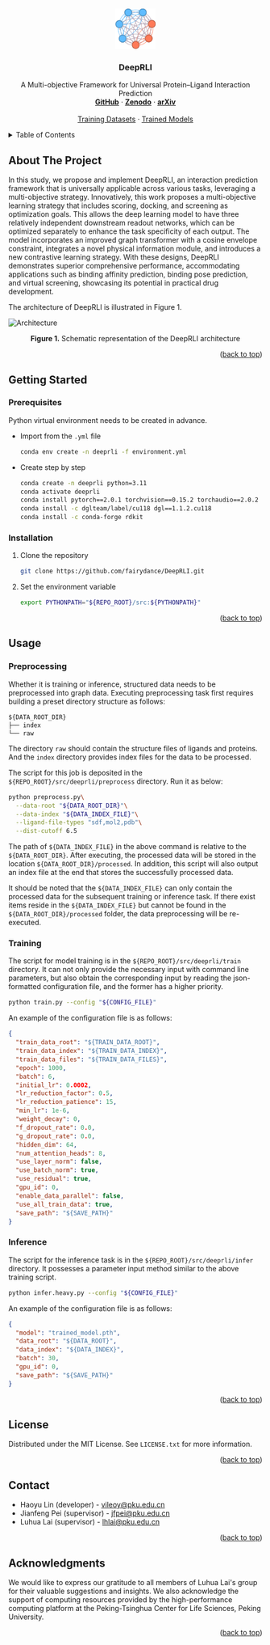 <a name="readme-top"></a>



<!-- PROJECT LOGO -->
<br />
<div align="center">
  <a href="https://github.com/fairydance/DeepRLI">
    <img src="img/logo.svg" alt="Logo" width="80" height="80">
  </a>

  <h3 align="center">DeepRLI</h3>

  <p align="center">
    A Multi-objective Framework for Universal Protein–Ligand Interaction Prediction
    <br />
    <a href="https://github.com/fairydance/DeepRLI"><strong>GitHub</strong></a>
    ·
    <a href="https://zenodo.org/records/11116386"><strong>Zenodo</strong></a>
    ·
    <a href="https://arxiv.org/abs/2401.10806"><strong>arXiv</strong></a>
    <br />
    <br />
    <a href="https://doi.org/10.5281/zenodo.11116386">Training Datasets</a>
    ·
    <a href="https://github.com/fairydance/DeepRLI/releases">Trained Models</a>
  </p>
</div>



<!-- TABLE OF CONTENTS -->
<details>
  <summary>Table of Contents</summary>
  <ol>
    <li><a href="#about-the-project">About The Project</a></li>
    <li>
      <a href="#getting-started">Getting Started</a>
      <ul>
        <li><a href="#prerequisites">Prerequisites</a></li>
        <li><a href="#installation">Installation</a></li>
      </ul>
    </li>
    <li>
      <a href="#usage">Usage</a>
      <ul>
        <li><a href="#preprocessing">Preprocessing</a></li>
        <li><a href="#training">Training</a></li>
        <li><a href="#inference">Inference</a></li>
      </ul>
    </li>
    <li><a href="#license">License</a></li>
    <li><a href="#contact">Contact</a></li>
    <li><a href="#acknowledgments">Acknowledgments</a></li>
  </ol>
</details>



<!-- ABOUT THE PROJECT -->
## About The Project

In this study, we propose and implement DeepRLI, an interaction prediction framework that is universally applicable across various tasks, leveraging a multi-objective strategy. Innovatively, this work proposes a multi-objective learning strategy that includes scoring, docking, and screening as optimization goals. This allows the deep learning model to have three relatively independent downstream readout networks, which can be optimized separately to enhance the task specificity of each output. The model incorporates an improved graph transformer with a cosine envelope constraint, integrates a novel physical information module, and introduces a new contrastive learning strategy. With these designs, DeepRLI demonstrates superior comprehensive performance, accommodating applications such as binding affinity prediction, binding pose prediction, and virtual screening, showcasing its potential in practical drug development.

The architecture of DeepRLI is illustrated in Figure 1.

![Architecture][architecture]

<div align="center"><b>Figure 1.</b> Schematic representation of the DeepRLI architecture</div>

<p align="right">(<a href="#readme-top">back to top</a>)</p>



<!-- GETTING STARTED -->
## Getting Started

### Prerequisites

Python virtual environment needs to be created in advance.
* Import from the `.yml` file
  ```sh
  conda env create -n deeprli -f environment.yml
  ```
* Create step by step
  ```sh
  conda create -n deeprli python=3.11
  conda activate deeprli
  conda install pytorch==2.0.1 torchvision==0.15.2 torchaudio==2.0.2 pytorch-cuda=11.8 -c pytorch -c nvidia
  conda install -c dglteam/label/cu118 dgl==1.1.2.cu118
  conda install -c conda-forge rdkit
  ```

### Installation

1. Clone the repository
   ```sh
   git clone https://github.com/fairydance/DeepRLI.git
   ```
2. Set the environment variable
   ```sh
   export PYTHONPATH="${REPO_ROOT}/src:${PYTHONPATH}"
   ```

<p align="right">(<a href="#readme-top">back to top</a>)</p>



<!-- USAGE EXAMPLES -->
## Usage

### Preprocessing

Whether it is training or inference, structured data needs to be preprocessed into graph data. Executing preprocessing task first requires building a preset directory structure as follows:
```
${DATA_ROOT_DIR}
├── index
└── raw
```
The directory `raw` should contain the structure files of ligands and proteins. And the `index` directory provides index files for the data to be processed.

The script for this job is deposited in the `${REPO_ROOT}/src/deeprli/preprocess` directory. Run it as below:
```sh
python preprocess.py\
  --data-root "${DATA_ROOT_DIR}"\
  --data-index "${DATA_INDEX_FILE}"\
  --ligand-file-types "sdf,mol2,pdb"\
  --dist-cutoff 6.5
```
The path of `${DATA_INDEX_FILE}` in the above command is relative to the `${DATA_ROOT_DIR}`. After executing, the processed data will be stored in the location `${DATA_ROOT_DIR}/processed`. In addition, this script will also output an index file at the end that stores the successfully processed data.

It should be noted that the `${DATA_INDEX_FILE}` can only contain the processed data for the subsequent training or inference task. If there exist items reside in the `${DATA_INDEX_FILE}` but cannot be found in the `${DATA_ROOT_DIR}/processed` folder, the data preprocessing will be re-executed.

### Training

The script for model training is in the `${REPO_ROOT}/src/deeprli/train` directory. It can not only provide the necessary input with command line parameters, but also obtain the corresponding input by reading the json-formatted configuration file, and the former has a higher priority.
```sh
python train.py --config "${CONFIG_FILE}"
```
An example of the configuration file is as follows:
```json
{
  "train_data_root": "${TRAIN_DATA_ROOT}",
  "train_data_index": "${TRAIN_DATA_INDEX}",
  "train_data_files": "${TRAIN_DATA_FILES}",
  "epoch": 1000,
  "batch": 6,
  "initial_lr": 0.0002,
  "lr_reduction_factor": 0.5,
  "lr_reduction_patience": 15,
  "min_lr": 1e-6,
  "weight_decay": 0,
  "f_dropout_rate": 0.0,
  "g_dropout_rate": 0.0,
  "hidden_dim": 64,
  "num_attention_heads": 8,
  "use_layer_norm": false,
  "use_batch_norm": true,
  "use_residual": true,
  "gpu_id": 0,
  "enable_data_parallel": false,
  "use_all_train_data": true,
  "save_path": "${SAVE_PATH}"
}
```


### Inference

The script for the inference task is in the `${REPO_ROOT}/src/deeprli/infer` directory. It possesses a parameter input method similar to the above training script.
```sh
python infer.heavy.py --config "${CONFIG_FILE}"
```
An example of the configuration file is as follows:
```json
{
  "model": "trained_model.pth",
  "data_root": "${DATA_ROOT}",
  "data_index": "${DATA_INDEX}",
  "batch": 30,
  "gpu_id": 0,
  "save_path": "${SAVE_PATH}"
}
```

<p align="right">(<a href="#readme-top">back to top</a>)</p>



<!-- LICENSE -->
## License

Distributed under the MIT License. See `LICENSE.txt` for more information.

<p align="right">(<a href="#readme-top">back to top</a>)</p>



<!-- CONTACT -->
## Contact

- Haoyu Lin (developer) - vileoy@pku.edu.cn
- Jianfeng Pei (supervisor) - jfpei@pku.edu.cn
- Luhua Lai (supervisor) - lhlai@pku.edu.cn

<p align="right">(<a href="#readme-top">back to top</a>)</p>



<!-- ACKNOWLEDGMENTS -->
## Acknowledgments

We would like to express our gratitude to all members of Luhua Lai's group for their valuable suggestions and insights. We also acknowledge the support of computing resources provided by the high-performance computing platform at the Peking-Tsinghua Center for Life Sciences, Peking University.

<p align="right">(<a href="#readme-top">back to top</a>)</p>



<!-- MARKDOWN LINKS & IMAGES -->
<!-- https://www.markdownguide.org/basic-syntax/#reference-style-links -->
[architecture]: img/architecture.svg
